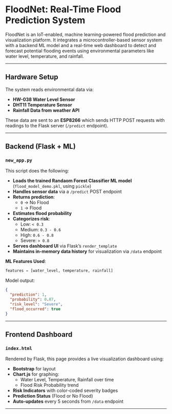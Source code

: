 #  FloodNet: Real-Time Flood Prediction System

FloodNet is an IoT-enabled, machine learning-powered flood prediction and visualization platform. It integrates a microcontroller-based sensor system with a backend ML model and a real-time web dashboard to detect and forecast potential flooding events using environmental parameters like water level, temperature, and rainfall.

---

##  Hardware Setup

The system reads environmental data via:

- **HW-038 Water Level Sensor**
- **DHT11 Temperature Sensor**
- **Rainfall Data from weather API** 

These data are sent to an **ESP8266** which sends HTTP POST requests with readings to the Flask server (`/predict` endpoint).

---

##  Backend (Flask + ML)

###  `new_app.py`

This script does the following:

- **Loads the trained Randaom Forest Classifier ML model** (`flood_model_demo.pkl`, using `pickle`)
- **Handles sensor data** via a `/predict` POST endpoint
- **Returns prediction**:
  - `0` → No Flood
  - `1` → Flood
- **Estimates flood probability**
- **Categorizes risk**:
  - Low: `< 0.3`
  - Medium: `0.3 - 0.6`
  - High: `0.6 - 0.8`
  - Severe: `> 0.8`
- **Serves dashboard UI** via Flask’s `render_template`
- **Maintains in-memory data history** for visualization via `/data` endpoint

**ML Features Used**:
```python
features = [water_level, temperature, rainfall]
```

Model output:
```json
{
  "prediction": 1,
  "probability": 0.87,
  "risk_level": "Severe",
  "flood_occurred": true
}
```

---

## Frontend Dashboard

### `index.html`

Rendered by Flask, this page provides a live visualization dashboard using:

- **Bootstrap** for layout
- **Chart.js** for graphing:
  - Water Level, Temperature, Rainfall over time
  - Flood Risk Probability trend
- **Risk Indicators** with color-coded severity badges
- **Prediction Status** (Flood or No Flood)
- **Auto-updates** every 5 seconds from `/data` endpoint

---



